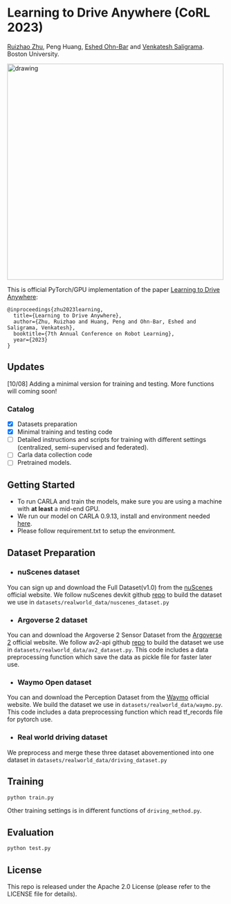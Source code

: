 # Learning to Drive Anywhere  (CoRL 2023)
[Ruizhao Zhu](https://ruizhaoz.github.io/), Peng Huang, [Eshed Ohn-Bar](https://eshed1.github.io/) and [Venkatesh Saligrama](https://sites.bu.edu/data/). Boston University.

[//]: # (![]&#40;globaldrive.png&#41;)
<img src="globaldrive.png" alt="drawing" width="500"/>

This is official PyTorch/GPU implementation of the paper [Learning to Drive Anywhere](https://arxiv.org/abs/2309.12295):

```
@inproceedings{zhu2023learning,
  title={Learning to Drive Anywhere},
  author={Zhu, Ruizhao and Huang, Peng and Ohn-Bar, Eshed and Saligrama, Venkatesh},
  booktitle={7th Annual Conference on Robot Learning},
  year={2023}
}
```

## Updates
[10/08] Adding a minimal version for training and testing. More functions will coming soon!
### Catalog

- [x] Datasets preparation
- [x] Minimal training and testing code
- [ ] Detailed instructions and scripts for training with different settings (centralized, semi-supervised and federated).
- [ ] Carla data collection code
- [ ] Pretrained models.

## Getting Started
* To run CARLA and train the models, make sure you are using a machine with **at least** a mid-end GPU.
* We run our model on CARLA 0.9.13, install and environment needed [here](https://github.com/carla-simulator/carla/releases).
* Please follow requirement.txt to setup the environment.

## Dataset Preparation
* ### nuScenes dataset
You can sign up and download the Full Dataset(v1.0) from the [nuScenes](https://www.nuscenes.org/nuscenes) official website. We follow nuScenes devkit github [repo](https://github.com/nutonomy/nuscenes-devkit) to build the dataset we use in ```datasets/realworld_data/nuscenes_dataset.py```

* ### Argoverse 2 dataset
You can and download the Argoverse 2 Sensor Dataset from the [Argoverse 2](https://www.argoverse.org/av2.html#download-link) official website. We follow av2-api github [repo](https://github.com/argoverse/av2-api) to build the dataset we use in ```datasets/realworld_data/av2_dataset.py```.
This code includes a data preprocessing function which save the data as pickle file for faster later use.

* ### Waymo Open dataset
You can and download the Perception Dataset from the [Waymo](https://waymo.com/open/download/) official website. We build the dataset we use in ```datasets/realworld_data/waymo.py```.
This code includes a data preprocessing function which read tf_records file for pytorch use.

* ### Real world driving dataset
We preprocess and merge these three dataset abovementioned into one dataset in ```datasets/realworld_data/driving_dataset.py```



## Training
```bash
python train.py 
```
Other training settings is in different functions of ```driving_method.py```.

## Evaluation
```bash
python test.py
```

## License
This repo is released under the Apache 2.0 License (please refer to the LICENSE file for details).
